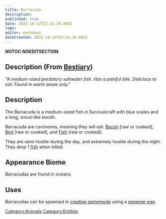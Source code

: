 ```yaml
---
title: Barracuda
description: 
published: true
date: 2025-10-12T23:31:20.808Z
tags: 
editor: markdown
dateCreated: 2025-10-12T23:31:16.802Z
---
```


__NOTOC__ __NOEDITSECTION__

## Description (From [Bestiary](Bestiary "wikilink"))

*"A medium-sized predatory saltwater fish. Has a painful bite. Delicious
to eat. Found in warm areas only."*

## Description

The Barracuda is a medium-sized fish in Survivalcraft with blue scales
and a long, snout-like mouth.

Barracuda are carnivores, meaning they will eat:
[Bacon](Raw_Bacon "wikilink") \[raw or cooked\],
[Bird](Raw_Bird "wikilink") \[raw or cooked\], and
[Fish](Raw_fish "wikilink") \[raw or cooked\].

They are semi hostile during the day, and extremely hostile during the
night. They drop 1 [fish](Raw_Fish "wikilink") when killed.

## Appearance Biome

Barracudas are found in oceans.

## Uses

Barracudas can be spawned in [creative
gamemode](Creative_Gamemode "wikilink") using a [spawner
egg](Creative_Eggs "wikilink").

[Category:Animals](Category:Animals "wikilink")
[Category:Entities](Category:Entities "wikilink")